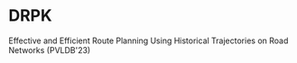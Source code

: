 # DRPK
Effective and Efficient Route Planning Using Historical Trajectories on Road Networks (PVLDB'23)
